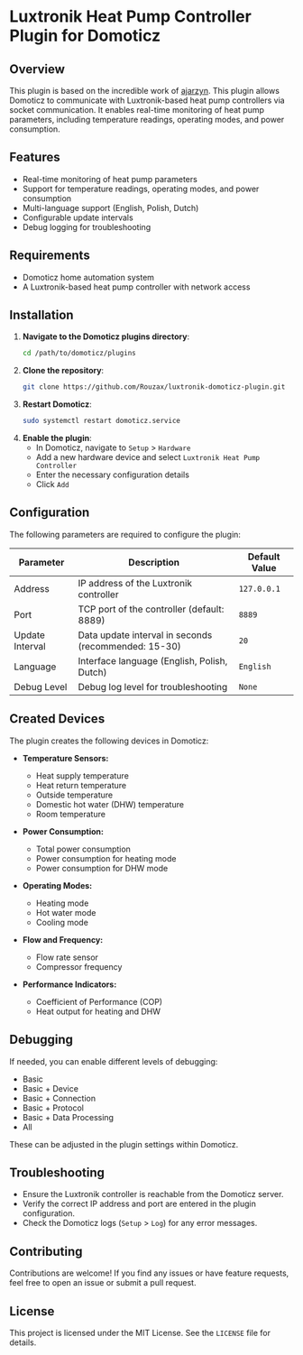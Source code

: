 # Luxtronik Heat Pump Controller Plugin for Domoticz

## Overview

This plugin is based on the incredible work of [ajarzyn](https://github.com/ajarzyn/domoticz-luxtronic2).
This plugin allows Domoticz to communicate with Luxtronik-based heat pump controllers via socket communication. It enables real-time monitoring of heat pump parameters, including temperature readings, operating modes, and power consumption.

## Features

- Real-time monitoring of heat pump parameters
- Support for temperature readings, operating modes, and power consumption
- Multi-language support (English, Polish, Dutch)
- Configurable update intervals
- Debug logging for troubleshooting

## Requirements

- Domoticz home automation system
- A Luxtronik-based heat pump controller with network access

## Installation

1. **Navigate to the Domoticz plugins directory**:
   ```sh
   cd /path/to/domoticz/plugins
   ```
2. **Clone the repository**:
   ```sh
   git clone https://github.com/Rouzax/luxtronik-domoticz-plugin.git
   ```
3. **Restart Domoticz**:
   ```sh
   sudo systemctl restart domoticz.service
   ```
4. **Enable the plugin**:
   - In Domoticz, navigate to `Setup` > `Hardware`
   - Add a new hardware device and select `Luxtronik Heat Pump Controller`
   - Enter the necessary configuration details
   - Click `Add`

## Configuration

The following parameters are required to configure the plugin:

| Parameter       | Description                                          | Default Value |
| --------------- | ---------------------------------------------------- | ------------- |
| Address         | IP address of the Luxtronik controller               | `127.0.0.1`   |
| Port            | TCP port of the controller (default: 8889)           | `8889`        |
| Update Interval | Data update interval in seconds (recommended: 15-30) | `20`          |
| Language        | Interface language (English, Polish, Dutch)          | `English`     |
| Debug Level     | Debug log level for troubleshooting                  | `None`        |

## Created Devices

The plugin creates the following devices in Domoticz:

- **Temperature Sensors:**

  - Heat supply temperature
  - Heat return temperature
  - Outside temperature
  - Domestic hot water (DHW) temperature
  - Room temperature

- **Power Consumption:**

  - Total power consumption
  - Power consumption for heating mode
  - Power consumption for DHW mode

- **Operating Modes:**

  - Heating mode
  - Hot water mode
  - Cooling mode

- **Flow and Frequency:**

  - Flow rate sensor
  - Compressor frequency

- **Performance Indicators:**

  - Coefficient of Performance (COP)
  - Heat output for heating and DHW

## Debugging

If needed, you can enable different levels of debugging:

- Basic
- Basic + Device
- Basic + Connection
- Basic + Protocol
- Basic + Data Processing
- All

These can be adjusted in the plugin settings within Domoticz.

## Troubleshooting

- Ensure the Luxtronik controller is reachable from the Domoticz server.
- Verify the correct IP address and port are entered in the plugin configuration.
- Check the Domoticz logs (`Setup` > `Log`) for any error messages.

## Contributing

Contributions are welcome! If you find any issues or have feature requests, feel free to open an issue or submit a pull request.

## License

This project is licensed under the MIT License. See the `LICENSE` file for details.

